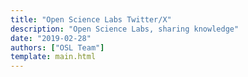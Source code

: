 ```yaml
---
title: "Open Science Labs Twitter/X"
description: "Open Science Labs, sharing knowledge"
date: "2019-02-28"
authors: ["OSL Team"]
template: main.html
---
```


<script>
    window.location.href = "https://twitter.com/opensciencelabs";
</script>
